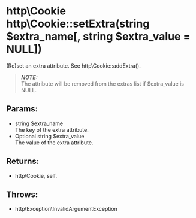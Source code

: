 # http\Cookie http\Cookie::setExtra(string $extra_name[, string $extra_value = NULL])

(Re)set an extra attribute.
See http\Cookie::addExtra().

> ***NOTE:***  
> The attribute will be removed from the extras list if $extra_value is NULL.

## Params:

* string $extra_name  
  The key of the extra attribute.
* Optional string $extra_value  
  The value of the extra attribute.

## Returns:

* http\Cookie, self.

## Throws:

* http\Exception\InvalidArgumentException
